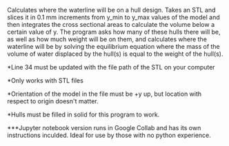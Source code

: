 Calculates where the waterline will be on a hull design. Takes an STL and slices it in 0.1 mm increments from y_min to y_max values of the model and then integrates the cross sectional areas to calculate the volume below a certain value of y. The program asks how many of these hulls there will be, as well as how much weight will be on them, and calculates where the waterline will be by solving the equilibrium equation where the mass of the volume of water displaced by the hull(s) is equal to the weight of the hull(s).

*Line 34 must be updated with the file path of the STL on your computer

*Only works with STL files

*Orientation of the model in the file must be +y up, but location with respect to origin doesn't matter.

*Hulls must be filled in solid for this program to work.

***Jupyter notebook version runs in Google Collab and has its own instructions inculded. Ideal for use by those with no python experience.
